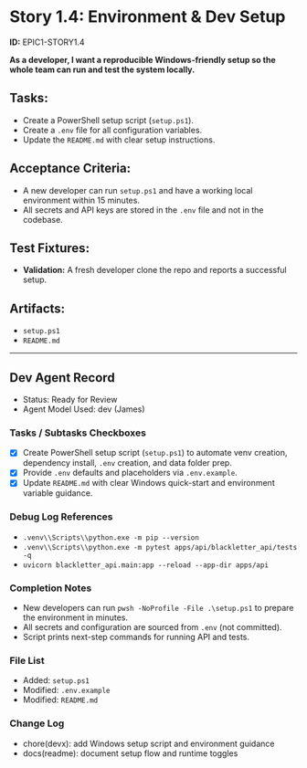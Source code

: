 # Story 1.4: Environment & Dev Setup

**ID:** EPIC1-STORY1.4

**As a developer, I want a reproducible Windows-friendly setup so the whole team can run and test the system locally.**

## Tasks:
* Create a PowerShell setup script (`setup.ps1`).
* Create a `.env` file for all configuration variables.
* Update the `README.md` with clear setup instructions.

## Acceptance Criteria:
* A new developer can run `setup.ps1` and have a working local environment within 15 minutes.
* All secrets and API keys are stored in the `.env` file and not in the codebase.

## Test Fixtures:
* **Validation:** A fresh developer clone the repo and reports a successful setup.

## Artifacts:
* `setup.ps1`
* `README.md`

---

## Dev Agent Record

- Status: Ready for Review
- Agent Model Used: dev (James)

### Tasks / Subtasks Checkboxes
- [x] Create PowerShell setup script (`setup.ps1`) to automate venv creation, dependency install, `.env` creation, and data folder prep.
- [x] Provide `.env` defaults and placeholders via `.env.example`.
- [x] Update `README.md` with clear Windows quick-start and environment variable guidance.

### Debug Log References
- `.venv\\Scripts\\python.exe -m pip --version`
- `.venv\\Scripts\\python.exe -m pytest apps/api/blackletter_api/tests -q`
- `uvicorn blackletter_api.main:app --reload --app-dir apps/api`

### Completion Notes
- New developers can run `pwsh -NoProfile -File .\setup.ps1` to prepare the environment in minutes.
- All secrets and configuration are sourced from `.env` (not committed).
- Script prints next-step commands for running API and tests.

### File List
- Added: `setup.ps1`
- Modified: `.env.example`
- Modified: `README.md`

### Change Log
- chore(devx): add Windows setup script and environment guidance
- docs(readme): document setup flow and runtime toggles
